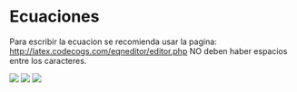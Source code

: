 # Ecuaciones
Para escribir la ecuacion se recomienda usar la pagina: http://latex.codecogs.com/eqneditor/editor.php
NO deben haber espacios entre los caracteres.

<img src="https://latex.codecogs.com/svg.latex?\Large&space;ecuacion" />


<img src="https://latex.codecogs.com/svg.latex?\Large&space;Max_{x\geq 0}\prod =\sum_{g}\sum_{i}\nu_{gi}Y_{gi}-\sum_{g}\sum_{i}_\delta_{gi}\cdot e^{\gamma_{gi}x_{gi,land}}-\sum_{g}\sum_{i}\sum_{j,j\neq land}_{\omega_{igi}x_{gij}}" />

<img src="https://latex.codecogs.com/svg.latex?\Large&space;d^{e}+54" />
